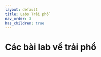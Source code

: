 ```yaml
---
layout: default
title: Labs Trải phổ
nav_order: 3
has_children: true
---
```


# Các bài lab về trải phổ
